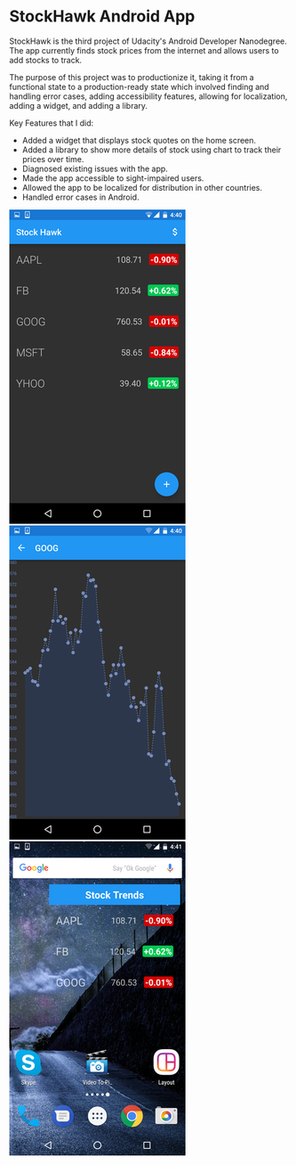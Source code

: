 # StockHawk Android App 
StockHawk is the third project of Udacity's Android Developer Nanodegree. 
The app currently finds stock prices from the internet and allows users to add stocks to track.

The purpose of this project was to productionize it, taking it from a functional state to a production-ready state which 
involved finding and handling error cases, adding accessibility features, allowing for localization, adding a widget, 
and adding a library.

Key Features that I did:
- Added a widget that displays stock quotes on the home screen.
- Added a library to show more details of stock using chart to track their prices over time.
- Diagnosed existing issues with the app.
- Made the app accessible to sight-impaired users.
- Allowed the app to be localized for distribution in other countries.
- Handled error cases in Android.

![stocks_list](https://github.com/richakhanna/StockHawk/blob/master/app/screenshots/stocks_list.png) 
![stock_details](https://github.com/richakhanna/StockHawk/blob/master/app/screenshots/stock_details.png)
![stock_widget](https://github.com/richakhanna/StockHawk/blob/master/app/screenshots/stock_widget.png)
